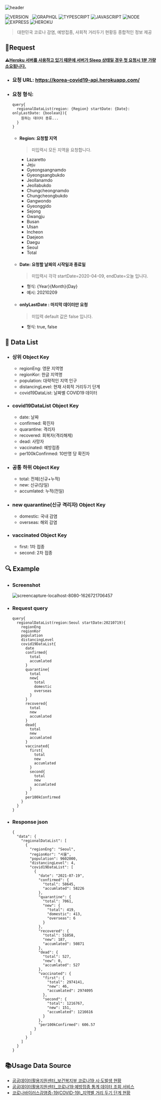 ![header](https://capsule-render.vercel.app/api?type=rect&color=gradient&height=100&section=header&text=COVID-19%20API&fontSize=30&fontAlign=50&fontAlignY=50)

![VERSION](https://img.shields.io/badge/version-1.6.2-C76C30?style=flat-square)&nbsp;&nbsp;&nbsp;![GRAPHQL](https://img.shields.io/badge/GraphQL-E434AA?style=flat-square&logo=graphql&logoColor=white) ![TYPESCRIPT](https://img.shields.io/badge/Typescript-3178c6?style=flat-square&logo=typescript&logoColor=white) ![JAVASCRIPT](https://img.shields.io/badge/Javascript-F7DF1E?style=flat-square&logo=Javascript&logoColor=black) ![NODE](https://img.shields.io/badge/Node.js-339933?style=flat-square&logo=Node.js&logoColor=white) ![EXPRESS](https://img.shields.io/badge/Express-4C4C4C?style=flat-square&logo=Express&logoColor=white) ![HEROKU](https://img.shields.io/badge/Heroku-430098?style=flat-square&logo=Heroku&logoColor=white)

> 대한민국 코로나 감염, 예방접종, 사회적 거리두기 현황등 종합적인 정보 제공

## :bookmark:Request

**:warning:<U>Heroku 서버를 사용하고 있기 때문에 서버가 Sleep 상태일 경우 첫 요청시 1분 가량 소요됩니다.</U>**

- ### **요청 URL:** https://korea-covid19-api.herokuapp.com/
- ### **요청 형식:**
  ```query
  query{
    regionalDataList(region: {Region} startDate: {Date}: onlyLastDate: {boolean}){
      원하는 데이터 종류...
    }
  }
  ```
  - #### **Region:** 요청할 지역
    > 미입력시 모든 지역을 요청합니다.
    - Lazaretto
    - Jeju
    - Gyeongsangnamdo
    - Gyeongsangbukdo
    - Jeollanamdo
    - Jeollabukdo
    - Chungcheongnamdo
    - Chungcheongbukdo
    - Gangwondo
    - Gyeonggido
    - Sejong
    - Gwangju
    - Busan
    - Ulsan
    - Incheon
    - Daejeon
    - Daegu
    - Seoul
    - Total
  - #### **Date:** 요청할 날짜의 시작일과 종료일
    > 미입력시 각각 startDate=2020-04-09, endDate=오늘 입니다.
    - 형식: {Year}{Month}{Day}
    - 예시: 20210209
  - #### **onlyLastDate :** 마지막 데이터만 요청
    > 미입력 default 값은 false 입니다.
    - 형식: true, false

## :memo: Data List

- ### 상위 Object Key
  - regionEng: 영문 지역명
  - regionKor: 한글 지역명
  - population: 대략적인 지역 인구
  - distancingLevel: 현재 사회적 거리두기 단계
  - covid19DataList: 날짜별 COVID19 데이터
- ### covid19DataList Object Key
  - date: 날짜
  - confirmed: 확진자
  - quarantine: 격리자
  - recovered: 회복자(격리해제)
  - dead: 사망자
  - vaccinated: 예방접종
  - per100kConfirmed: 10만명 당 확진자
- ### 공통 하위 Object Key
  - total: 전체(신규+누적)
  - new: 신규(당일)
  - accumlated: 누적(전일)
- ### new quarantine(신규 격리자) Object Key
  - domestic: 국내 감염
  - overseas: 해외 감염
- ### vaccinated Object Key
  - first: 1차 접종
  - second: 2차 접종

## :mag: Example

- ### Screenshot
  ![screencapture-localhost-8080-1626721706457](https://user-images.githubusercontent.com/71566740/126214047-90ee5473-294d-4766-9d92-bab8d2e2741c.png)
- ### Request query
  ```
  query{
    regionalDataList(region:Seoul startDate:20210719){
      regionEng
      regionKor
      population
      distancingLevel
      covid19DataList{
        date
        confirmed{
          total
          accumlated
        }
        quarantine{
          total
          new{
            total
            domestic
            overseas
          }
        }
        recovered{
          total
          new
          accumlated
        }
        dead{
          total
          new
          accumlated
        }
        vaccinated{
          first{
            total
            new
            accumlated
          }
          second{
            total
            new
            accumlated
          }
        }
        per100kConfirmed
      }
    }
  }
  ```
- ### Response json
  ```
  {
    "data": {
      "regionalDataList": [
        {
          "regionEng": "Seoul",
          "regionKor": "서울",
          "population": 9602000,
          "distancingLevel": 4,
          "covid19DataList": [
            {
              "date": "2021-07-19",
              "confirmed": {
                "total": 58645,
                "accumlated": 58226
              },
              "quarantine": {
                "total": 7061,
                "new": {
                  "total": 419,
                  "domestic": 413,
                  "overseas": 6
                }
              },
              "recovered": {
                "total": 51058,
                "new": 187,
                "accumlated": 50871
              },
              "dead": {
                "total": 527,
                "new": 0,
                "accumlated": 527
              },
              "vaccinated": {
                "first": {
                  "total": 2974141,
                  "new": 46,
                  "accumlated": 2974095
                },
                "second": {
                  "total": 1216767,
                  "new": 151,
                  "accumlated": 1216616
                }
              },
              "per100kConfirmed": 606.57
            }
          ]
        }
      ]
    }
  }
  ```

## :books:Usage Data Source

- [공공데이터활용지원센터\_보건복지부 코로나19 시·도발생 현황](https://www.data.go.kr/index.do)
- [공공데이터활용지원센터\_코로나19 예방접종 통계 데이터 조회 서비스](https://www.data.go.kr/index.do)
- [코로나바이러스감염증-19(COVID-19)\_지역별 거리 두기 단계 현황](http://ncov.mohw.go.kr/regSocdisBoardView.do)
